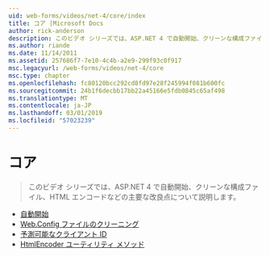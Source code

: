 ```yaml
---
uid: web-forms/videos/net-4/core/index
title: コア |Microsoft Docs
author: rick-anderson
description: このビデオ シリーズでは、ASP.NET 4 で自動開始、クリーンな構成ファイル、HTML エンコードなどの主要な改良点について説明します。
ms.author: riande
ms.date: 11/14/2011
ms.assetid: 257686f7-7e10-4c4b-a2e9-299f93c0f917
msc.legacyurl: /web-forms/videos/net-4/core
msc.type: chapter
ms.openlocfilehash: fc80120bcc292cd8fd97e28f245994f081b600fc
ms.sourcegitcommit: 24b1f6decbb17bb22a45166e5fdb0845c65af498
ms.translationtype: MT
ms.contentlocale: ja-JP
ms.lasthandoff: 03/01/2019
ms.locfileid: "57023239"
---
```

<a name="core"></a>コア
====================
> このビデオ シリーズでは、ASP.NET 4 で自動開始、クリーンな構成ファイル、HTML エンコードなどの主要な改良点について説明します。


- [自動開始](aspnet-4-quick-hit-auto-start.md)
- [Web.Config ファイルのクリーニング](aspnet-4-quick-hit-clean-webconfig-files.md)
- [予測可能なクライアント ID](aspnet-4-quick-hit-predictable-client-ids.md)
- [HtmlEncoder ユーティリティ メソッド](aspnet-4-quick-hit-the-htmlencoder-utility-method.md)
